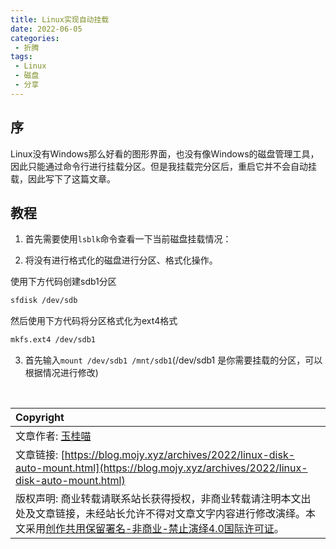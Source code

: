 ```yaml
---
title: Linux实现自动挂载
date: 2022-06-05
categories:
 - 折腾
tags:
 - Linux
 - 磁盘
 - 分享
---
```


## 序

Linux没有Windows那么好看的图形界面，也没有像Windows的磁盘管理工具，因此只能通过命令行进行挂载分区。但是我挂载完分区后，重启它并不会自动挂载，因此写下了这篇文章。

## 教程

1. 首先需要使用<code>lsblk</code>命令查看一下当前磁盘挂载情况：

2. 将没有进行格式化的磁盘进行分区、格式化操作。

使用下方代码创建sdb1分区

``` sh
sfdisk /dev/sdb
```

然后使用下方代码将分区格式化为ext4格式

``` sh
mkfs.ext4 /dev/sdb1
```

3. 首先输入<code>mount /dev/sdb1 /mnt/sdb1</code>(/dev/sdb1 是你需要挂载的分区，可以根据情况进行修改)

<br>

| Copyright |
| :-----|
| 文章作者: <a href="mailto:abcd2890000456@126.com">玉桂喵</a> |
| 文章链接: [https://blog.mojy.xyz/archives/2022/linux-disk-auto-mount.html](https://blog.mojy.xyz/archives/2022/linux-disk-auto-mount.html) |
| 版权声明: 商业转载请联系站长获得授权，非商业转载请注明本文出处及文章链接，未经站长允许不得对文章文字内容进行修改演绎。本文采用[创作共用保留署名-非商业-禁止演绎4.0国际许可证](https://creativecommons.org/licenses/by-nc-nd/4.0/)。 |
